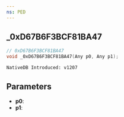 ```yaml
---
ns: PED
---
```

## _0xD67B6F3BCF81BA47

```c
// 0xD67B6F3BCF81BA47
void _0xD67B6F3BCF81BA47(Any p0, Any p1);
```

```
NativeDB Introduced: v1207
```

## Parameters
* **p0**:
* **p1**:
